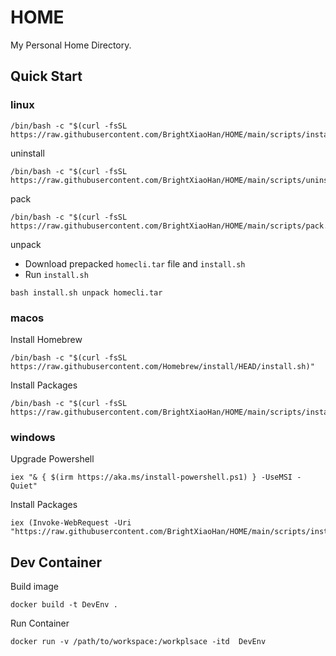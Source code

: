 # HOME
My Personal Home Directory.

## Quick Start
### linux
```
/bin/bash -c "$(curl -fsSL https://raw.githubusercontent.com/BrightXiaoHan/HOME/main/scripts/install.sh)"
```
uninstall
```
/bin/bash -c "$(curl -fsSL https://raw.githubusercontent.com/BrightXiaoHan/HOME/main/scripts/uninstall.sh)"
```
pack
```
/bin/bash -c "$(curl -fsSL https://raw.githubusercontent.com/BrightXiaoHan/HOME/main/scripts/pack.sh)"
```
unpack
- Download prepacked `homecli.tar` file and `install.sh`
- Run `install.sh`
```
bash install.sh unpack homecli.tar
```
### macos
Install Homebrew
```
/bin/bash -c "$(curl -fsSL https://raw.githubusercontent.com/Homebrew/install/HEAD/install.sh)"
```
Install Packages
```
/bin/bash -c "$(curl -fsSL https://raw.githubusercontent.com/BrightXiaoHan/HOME/main/scripts/install_macos.sh)"
```
### windows
Upgrade Powershell
```
iex "& { $(irm https://aka.ms/install-powershell.ps1) } -UseMSI -Quiet"
```
Install Packages
```
iex (Invoke-WebRequest -Uri "https://raw.githubusercontent.com/BrightXiaoHan/HOME/main/scripts/install_macos.sh").Content
```

## Dev Container
Build image
```
docker build -t DevEnv .
```
Run Container
```
docker run -v /path/to/workspace:/workplsace -itd  DevEnv
```
